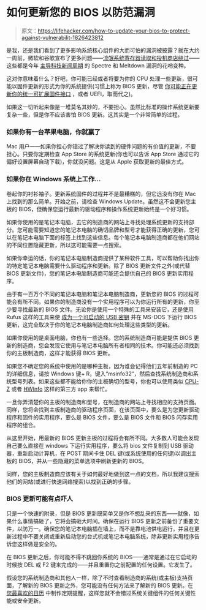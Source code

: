 # 如何更新您的 BIOS 以防范漏洞

> 原文：<https://lifehacker.com/how-to-update-your-bios-to-protect-against-vulnerabilit-1826423812>

是我，还是我们看到了更多影响系统核心组件的大而可怕的漏洞被披露？就在大约一周前，微软和谷歌宣布了更多问题——[流氓系统寄存器读取和投机商店绕过](https://www.us-cert.gov/ncas/alerts/TA18-141A)——这些都是今年 [主导科技新闻周期](https://www.theregister.co.uk/2018/01/04/intel_amd_arm_cpu_vulnerability/) 的 Spectre 和 Meltdown 漏洞的花哨变种。



这对你意味着什么？好吧，你可能已经或者将要为你的 CPU 处理一些更新，很可能以固件更新的形式为你的系统提供(习惯上称为 BIOS 更新，尽管 [你可能正在更新你的统一可扩展固件接口](https://www.pcworld.com/article/187437/software/how-to-update-your-bios.html) ，或者 UEFI，取而代之)。

如果这一切听起来像是一堆莫名其妙的，不要担心。虽然比标准的操作系统更新要复杂一些，但是你不应该害怕 BIOS 更新。这其实是一个非常简单的过程。

### 如果你有一台苹果电脑，你就赢了

Mac 用户——如果你担心你错过了解决你读到的硬件问题的有价值的更新，不要担心。只要你定期检查 App Store 的系统更新(你也可以告诉 App Store 通过它的偏好设置屏幕自动下载)，你就没问题。这是从 Apple 获取更新的最佳方式。

### 如果你在 Windows 系统上工作...

卷起你的衬衫袖子。更新系统固件的过程并不是最糟糕的，但它远没有你在 Mac 上找到的那么简单。开始之前，请检查 Windows Update。虽然这不会更新您主板的 BIOS，但确保您运行最新的驱动程序和操作系统更新始终是一个好习惯。

如果你使用的是笔记本电脑，去它的制造商的网站上寻找处理系统更新的支持部分。您可能需要知道您的笔记本电脑的确切品牌和型号才能获得正确的更新，您可以在笔记本电脑下面的标签上找到这些信息。每个笔记本电脑制造商都在他们网站的不同位置隐藏更新，所以这可能需要一点搜索。

如果你幸运的话，你的笔记本电脑制造商提供了某种软件工具，可以帮助你找出你的特定笔记本电脑需要什么驱动程序和更新。除了 BIOS 更新文件之外(或代替 BIOS 更新文件)，您的笔记本电脑制造商可能还会提供自己的 BIOS 更新实用程序。

由于有一百万个不同的笔记本电脑和笔记本电脑制造商，更新您的 BIOS 的过程可能会有所不同。如果你的制造商没有一个实用程序可以为你运行所有的更新，你至少要寻找最新的 BIOS 文件。无论你是使用一个特殊的工具来安装它，还是使用 Rufus 这样的工具来使 [成为一个可启动的 USB 密钥](https://lifehacker.com/windows-app-of-the-week-rufus-1824077593) 并在 MS-DOS 下运行 BIOS 更新，这完全取决于你的笔记本电脑制造商如何处理这些类型的更新。

如果你使用的是桌面电脑，你也有一些选择。您的系统制造商可能是提供 BIOS 更新的制造商，您会发现它使用与笔记本电脑所有者相同的技术。你可能还必须找到你的主板制造商，这样才能获得 BIOS 更新。

如果您不确定您的系统中使用的是哪种主板，因为谁会记得他们五年前制造的 PC 的详细信息，请按 Windows 键+ R，键入“msinfo32”，然后查找系统制造商和系统型号列表。如果这些都不能给你你的主板确切的型号，你也可以使用类似 [CPU-Z](https://www.cpuid.com/softwares/cpu-z.html) 或者 [HWInfo](https://www.hwinfo.com/) 这样的第三方 app 来帮忙。

一旦你弄清楚你的主板的制造商和型号，在制造商的网站上寻找相应的支持页面。同样，您将会找到主板制造商的驱动程序页面，在该页面中，要么是为您更新驱动程序和固件的实用程序，要么是 BIOS 文件，要么是 BIOS 文件和 BIOS 闪存实用程序的组合。

从这里开始，用最新的 BIOS 更新主板的过程将会有所不同。大多数人可能会发现自己要么直接在 windows 下运行实用程序，要么将 bios 文件复制到 USB 驱动器，重新启动计算机，在 POST 期间卡住 DEL 键(或系统使用的任何键)以调出主板的 BIOS，并从一些隐藏的菜单选项中刷新更新的 BIOS。

同样，您的主板制造商应该有关于如何最好地做到这一点的文档，所以我建议搜索他们的网站(或进行快速网络搜索)以找到正确的步骤。

### BIOS 更新可能有点吓人

只是一个快速的附录，但是 BIOS 更新既简单又是你不想乱来的东西——就像，如果什么事情搞砸了，它将会搞砸大时间。确保在运行 BIOS 更新之前备份了重要文件，以防万一。确保您的笔记本电脑插在墙上，而不是靠电池供电运行，并且在更新过程中不要关闭或重新启动您的台式机或笔记本电脑系统，除非更新实用程序告诉您这样做是安全的。

在 BIOS 更新之后，你可能不得不跳回你系统的 BIOS——通常是通过在它启动的时候按 DEL 或 F2 键来完成的——并且重置你之前配置的任何设置。它发生了。

假设您的系统制造商和其他人一样，除了不时查看制造商的系统(或主板)支持页面，了解新的 BIOS 更新之外，您可能没有任何方法来了解新的 BIOS 更新。在 [您最喜欢的日历](https://lifehacker.com/use-this-cheat-sheet-to-choose-the-best-calendar-app-fo-1785984391) 中制作定期提醒，这样您就不会错过系统关键组件的任何关键性能或安全更新。